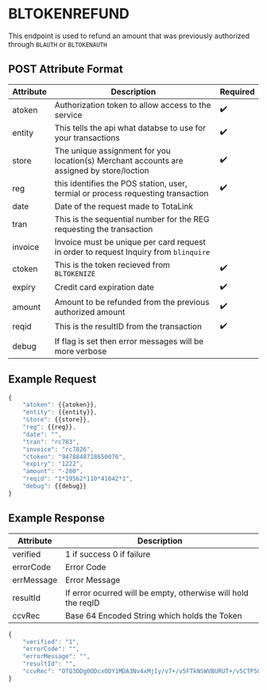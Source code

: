 # BLTOKENREFUND

This endpoint is used to refund an amount that was previously authorized through `BLAUTH` or `BLTOKENAUTH`

## POST Attribute Format

| Attribute | Description                                                                               | Required           |
| --------- | ----------------------------------------------------------------------------------------- | ------------------ |
| atoken    | Authorization token to allow access to the service                                        | :heavy_check_mark: |
| entity    | This tells the api what databse to use for your transactions                              | :heavy_check_mark: |
| store     | The unique assignment for you location(s) Merchant accounts are assigned by store/loction | :heavy_check_mark: |
| reg       | this identifies the POS station, user, termial or process requesting transaction          | :heavy_check_mark: |
| date      | Date of the request made to TotaLink                                                      |
| tran      | This is the sequential number for the REG requesting the transaction                      |
| invoice   | Invoice must be unique per card request in order to request Inquiry from `blinquire`      |
| ctoken    | This is the token recieved from `BLTOKENIZE`                                              | :heavy_check_mark: |
| expiry    | Credit card expiration date                                                               | :heavy_check_mark: |
| amount    | Amount to be refunded from the previous authorized amount                                 | :heavy_check_mark: |
| reqid     | This is the resultID from the transaction                                                 | :heavy_check_mark: |
| debug     | If flag is set then error messages will be more verbose                                   |

## Example Request

```Javascript
{
    "atoken": {{atoken}},
    "entity": {{entity}},
    "store": {{store}},
    "reg": {{reg}},
    "date": "",
    "tran": "rc783",
    "invoice": "rc7826",
    "ctoken": "9478848718650076",
    "expiry": "1222",
    "amount": "-200",
    "reqid": "1*19562*110*41642*1",
    "debug": {{debug}}
}
```

## Example Response

| Attribute  | Description                                                   |
| ---------- | ------------------------------------------------------------- |
| verified   | 1 if success 0 if failure                                     |
| errorCode  | Error Code                                                    |
| errMessage | Error Message                                                 |
| resultId   | If error ocurred will be empty, otherwise will hold the reqID |
| ccvRec     | Base 64 Encoded String which holds the Token                  |

```Javascript
{
    "verified": "1",
    "errorCode": "",
    "errorMessage": "",
    "resultId": "",
    "ccvRec": "OTQ3ODg0ODcxODY1MDA3Nv4xMjIy/v7+/v5FTkNSWVBURUT+/v5CTP5Q/v5bRDEwXSBBIGNoYXJnZSBmb3IgdGhpcyB0cmFuc2FjdGlvbiwgYW5kIGFtb3VudCBhbHJlYWR5IGV4aXN0cyEH/TwxPj1DaGFyZ2UgdGhpcyBjYXJkIGFnYWluLCA8Mj49VXNlIGV4aXN0aW5nIGF1dGhvcml6YXRpb24sIDwzPj1FeGl0/v7+/v7+/v7+/v7+/v7+/v7+/v7+/v7+/v5UT0tFTi1SRVRVUk7+/kJPTFT+/v7+/v4xKjE5NTYyKjExMCo0MTY0Miox/v7+/v7+/v7+/v7+/v7+/v7+/v7+/v5yYzc4MjY="
}
```

